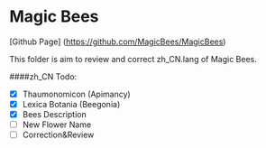 # Magic Bees

[Github Page] (https://github.com/MagicBees/MagicBees)

This folder is aim to review and correct zh_CN.lang of Magic Bees.

####zh_CN Todo:
* [X] Thaumonomicon (Apimancy)
* [X] Lexica Botania (Beegonia)
* [X] Bees Description
* [ ] New Flower Name
* [ ] Correction&Review
